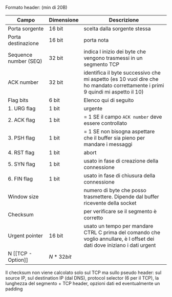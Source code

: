 




Formato header: (min di 20B)

| Campo | Dimensione | Descrizione |
| ---- | ---- | ---- |
| Porta sorgente | 16 bit | scelta dalla sorgente stessa |
| Porta destinazione | 16 bit | porta nota |
| Sequence number (SEQ) | 32 bit | indica l inizio dei byte che vengono trasmessi in un segmento TCP |
| ACK number | 32 bit | identifica il byte successivo che mi aspetto (es 10 vuol dire che ho mandato correttamente i primi 9 quindi mi aspetto il 10) |
| Flag bits | 6 bit | Elenco qui di seguito |
| 1. URG flag | 1 bit | urgente |
| 2. ACK flag | 1 bit | = 1 SE il campo `ACK number` deve essere controllato |
| 3. PSH flag | 1 bit | = 1 SE non bisogna aspettare che il buffer sia pieno per mandare i messaggi |
| 4. RST flag | 1 bit | abort |
| 5. SYN flag | 1 bit | usato in fase di creazione della connessione |
| 6. FIN flag | 1 bit | usato in fase di chiusura della connessione |
| Window size |  | numero di byte che posso trasmettere. Dipende dal buffer ricevente della socket |
| Checksum |  | per verificare se il segmento è corretto |
| Urgent pointer | 16 bit | usato un tempo per mandare CTRL C prima del comando che voglio annullare, è l offset dei dati dove iniziano i dati urgent |
| N [[TCP - Option]] | $N*32bit$ |  |
Il checksum non viene calcolato solo sul TCP ma sullo pseudo header: sul source IP, sul destination IP (dal DNS), protocol selector (6 per il TCP), la lunghezza del segmento + TCP header, opzioni dati ed eventualmente un padding

